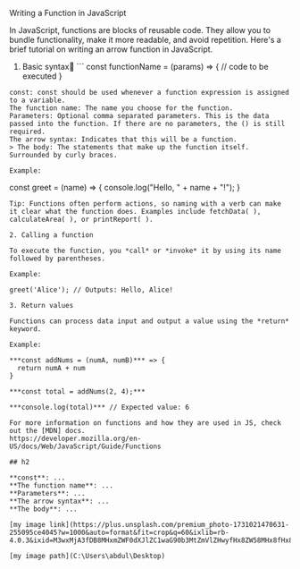 Writing a Function in JavaScript

In JavaScript, functions are blocks of reusable code. They allow you to bundle functionality, make it more readable, and avoid repetition. Here's a brief tutorial on writing an arrow function in JavaScript.

1. Basic syntax
ّ```
const functionName = (params) => {
  // code to be executed
}
```
const: const should be used whenever a function expression is assigned to a variable.
The function name: The name you choose for the function.
Parameters: Optional comma separated parameters. This is the data passed into the function. If there are no parameters, the () is still required.
The arrow syntax: Indicates that this will be a function.
> The body: The statements that make up the function itself. Surrounded by curly braces.

Example:
```
const greet = (name) => {
  console.log("Hello, " + name + "!");
}
```
Tip: Functions often perform actions, so naming with a verb can make it clear what the function does. Examples include fetchData( ), calculateArea( ), or printReport( ). 

2. Calling a function

To execute the function, you *call* or *invoke* it by using its name followed by parentheses.

Example:

greet('Alice'); // Outputs: Hello, Alice!

3. Return values

Functions can process data input and output a value using the *return* keyword.

Example: 

***const addNums = (numA, numB)*** => {
  return numA + num
}

***const total = addNums(2, 4);***

***console.log(total)*** // Expected value: 6

For more information on functions and how they are used in JS, check out the [MDN] docs. 
https://developer.mozilla.org/en-US/docs/Web/JavaScript/Guide/Functions

## h2

**const**: ...
**The function name**: ...
**Parameters**: ...
**The arrow syntax**: ...
**The body**: ...

[my image link](https://plus.unsplash.com/premium_photo-1731021470631-255095ce4045?w=1000&auto=format&fit=crop&q=60&ixlib=rb-4.0.3&ixid=M3wxMjA3fDB8MHxmZWF0dXJlZC1waG90b3MtZmVlZHwyfHx8ZW58MHx8fHx8)

[my image path](C:\Users\abdul\Desktop)
